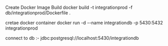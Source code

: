 Create Docker Image 
Build docker build -t integrationprod -f db/integrationprod/Dockerfile .

cretae docker container
 docker run -d --name integrationdb -p 5430:5432 integrationprod

connect to db :-
jdbc:postgresql://localhost:5430/integrationdb

[//]: # (postgres)